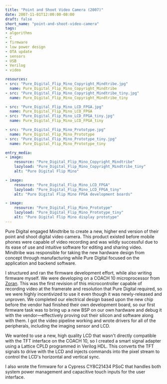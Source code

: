 ```yaml
---
title: "Point and Shoot Video Camera (2007)"
date: 2007-11-01T12:00:00-08:00
draft: false
short_name: "point-and-shoot-video-camera"
tags: 
- algorithms
- C
- firmware
- low power design
- OTA update
- sensors
- USB
- Verilog
- video

resources:
- src: "Pure_Digital_Flip_Mino_Copyright_Mindtribe.jpg"
  name: Pure_Digital_Flip_Mino_Copyright_Mindtribe
- src: "Pure_Digital_Flip_Mino_Copyright_Mindtribe_tiny.jpg"
  name: Pure_Digital_Flip_Mino_Copyright_Mindtribe_tiny

- src: "Pure_Digital_Flip_Mino_LCD_FPGA.jpg"
  name: Pure_Digital_Flip_Mino_LCD_FPGA
- src: "Pure_Digital_Flip_Mino_LCD_FPGA_tiny.jpg"
  name: Pure_Digital_Flip_Mino_LCD_FPGA_tiny

- src: "Pure_Digital_Flip_Mino_Prototype.jpg"
  name: Pure_Digital_Flip_Mino_Prototype
- src: "Pure_Digital_Flip_Mino_Prototype_tiny.jpg"
  name: Pure_Digital_Flip_Mino_Prototype_tiny

entry_media:
- image:
    resource: "Pure_Digital_Flip_Mino_Copyright_Mindtribe"
    lazyload: "Pure_Digital_Flip_Mino_Copyright_Mindtribe_tiny"
    alt: "Pure Digital Flip Mino"

- image:
    resource: "Pure_Digital_Flip_Mino_LCD_FPGA"
    lazyload: "Pure_Digital_Flip_Mino_LCD_FPGA_tiny"
    alt: "Pure Digital Flip Mino FPGA development boards"

- image:
    resource: "Pure_Digital_Flip_Mino_Prototype"
    lazyload: "Pure_Digital_Flip_Mino_Prototype_tiny"
    alt: "Pure Digital Flip Mino display prototype"
---
```

Pure Digital engaged Mindtribe to create a new, higher end version of their point and shoot digital video camera. This product existed before mobile phones were capable of video recording and was wildly successful due to its ease of use and intuitive software for editing and sharing video. Mindtribe was responsible for taking the new hardware design from concept through manufacturing while Pure Digital focused on the application and backend software.

I structured and ran the firmware development effort, while also writing firmware myself. We were developing on a COACH 10 microprocessor from [Zoran](https://en.wikipedia.org/wiki/Zoran_Corporation). This was the first revision of this microcontroller capable of recording video at the framerate and resolution that Pure Digital required, so we were highly incentivized to use it even though it was newly-released and unproven. We completed our electrical design based upon the new chip before the vendor had finished their own development board, so our first firmware task was to bring up a new BSP on our own hardware and debug it with the vendor&mdash;effectively proving out their silicon and software along with them. I got the video pipeline working and wrote drivers for all of the peripherals, including the imaging sensor and LCD.

We wanted to use a new, high quality LCD that wasn't directly compatible with the TFT interface on the COACH 10, so I created a smart signal adapter using a Lattice CPLD programmed in Verilog HDL. This converts the TFT signals to drive with the LCD and injects commands into the pixel stream to control the LCD's horizontal and vertical sync.

I also wrote the firmware for a Cypress CY8C21434 PSoC that handles both system power management and capacitive touch inputs for the user interface.
